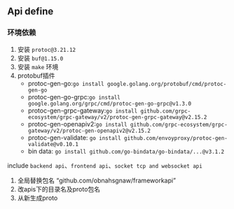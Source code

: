 ##  Api define

### 环境依赖
1. 安装 `protoc@3.21.12`
2. 安装 `buf@1.15.0`
3. 安装 `make` 环境
4. protobuf插件
    - protoc-gen-go:`go install google.golang.org/protobuf/cmd/protoc-gen-go`
    - protoc-gen-go-grpc:`go install google.golang.org/grpc/cmd/protoc-gen-go-grpc@v1.3.0`
    - protoc-gen-grpc-gateway:`go install github.com/grpc-ecosystem/grpc-gateway/v2/protoc-gen-grpc-gateway@v2.15.2`
    - protoc-gen-openapiv2:`go install github.com/grpc-ecosystem/grpc-gateway/v2/protoc-gen-openapiv2@v2.15.2`
    - protoc-gen-validate: `go install github.com/envoyproxy/protoc-gen-validate@v0.10.1`
    - bin data: `go install github.com/go-bindata/go-bindata/...@v3.1.2`

include `backend api`、`frontend api`、`socket tcp and websocket api`

1. 全局替换包名 “github.com/obnahsgnaw/frameworkapi”
2. 改apis下的目录名及proto包名
3. 从新生成proto